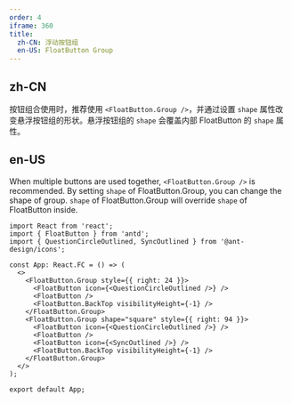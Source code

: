 ```yaml
---
order: 4
iframe: 360
title:
  zh-CN: 浮动按钮组
  en-US: FloatButton Group
---
```


## zh-CN

按钮组合使用时，推荐使用 `<FloatButton.Group />`，并通过设置 `shape` 属性改变悬浮按钮组的形状。悬浮按钮组的 `shape` 会覆盖内部 FloatButton 的 `shape` 属性。

## en-US

When multiple buttons are used together, `<FloatButton.Group />` is recommended. By setting `shape` of FloatButton.Group, you can change the shape of group. `shape` of FloatButton.Group will override `shape` of FloatButton inside.

```tsx
import React from 'react';
import { FloatButton } from 'antd';
import { QuestionCircleOutlined, SyncOutlined } from '@ant-design/icons';

const App: React.FC = () => (
  <>
    <FloatButton.Group style={{ right: 24 }}>
      <FloatButton icon={<QuestionCircleOutlined />} />
      <FloatButton />
      <FloatButton.BackTop visibilityHeight={-1} />
    </FloatButton.Group>
    <FloatButton.Group shape="square" style={{ right: 94 }}>
      <FloatButton icon={<QuestionCircleOutlined />} />
      <FloatButton />
      <FloatButton icon={<SyncOutlined />} />
      <FloatButton.BackTop visibilityHeight={-1} />
    </FloatButton.Group>
  </>
);

export default App;
```
